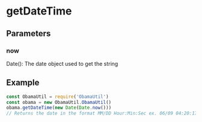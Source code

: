 # getDateTime
## Parameters
### now
Date(): The date object used to get the string
## Example
```javascript
const ObamaUtil = require('ObamaUtil')
const obama = new ObamaUtil.ObamaUtil()
obama.getDateTime(new Date(Date.now()))
// Returns the date in the format MM/DD Hour:Min:Sec ex. 06/09 04:20:17
```